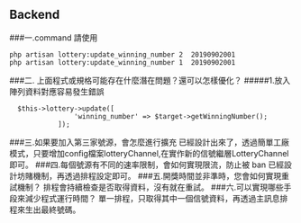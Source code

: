 
## Backend

###一.command 請使用
```
php artisan lottery:update_winning_number 2  20190902001
php artisan lottery:update_winning_number 1  20190902001
```
###二. 上面程式或規格可能存在什麼潛在問題？還可以怎樣優化？
#####1.放入陣列資料對應容易發生錯誤
```
  $this->lottery->update([
                'winning_number' => $target->getWinningNumber();
            ]);
```
###三.如果要加入第三家號源，會怎麼進行擴充
已經設計出來了，透過簡單工廠模式，只要增加config檔案lotteryChannel,在實作新的信號繼層LotteryChannel即可。
###四.每個號源有不同的速率限制，會如何實現限流，防止被 ban
已經設計坊賭機制，再透過排程設定即可。
###五.開獎時間並非準時，您會如何實現重試機制？
排程會持續檢查是否取得資料，沒有就在重試。
###六.可以實現哪些手段來減少程式運行時間？
單一排程，只取得其中一個信號資料，再透過主訊息排程來生出最終號碼。
